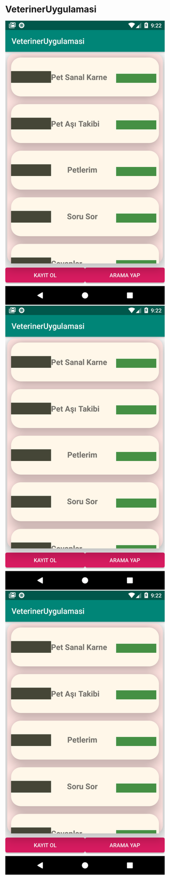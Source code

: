 # VeterinerUygulamasi
![](Screenshot_1546852923.png)
![](Screenshot_1546852923.png)
![](Screenshot_1546852923.png)
